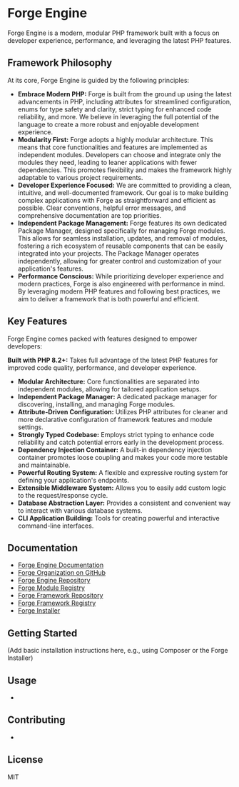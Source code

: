 # Forge Engine

Forge Engine is a modern, modular PHP framework built with a focus on developer experience, performance, and leveraging the latest PHP features.

## Framework Philosophy

At its core, Forge Engine is guided by the following principles:

* **Embrace Modern PHP:** Forge is built from the ground up using the latest advancements in PHP, including attributes for streamlined configuration, enums for type safety and clarity, strict typing for enhanced code reliability, and more. We believe in leveraging the full potential of the language to create a more robust and enjoyable development experience.
* **Modularity First:** Forge adopts a highly modular architecture. This means that core functionalities and features are implemented as independent modules. Developers can choose and integrate only the modules they need, leading to leaner applications with fewer dependencies. This promotes flexibility and makes the framework highly adaptable to various project requirements.
* **Developer Experience Focused:** We are committed to providing a clean, intuitive, and well-documented framework. Our goal is to make building complex applications with Forge as straightforward and efficient as possible. Clear conventions, helpful error messages, and comprehensive documentation are top priorities.
* **Independent Package Management:** Forge features its own dedicated Package Manager, designed specifically for managing Forge modules. This allows for seamless installation, updates, and removal of modules, fostering a rich ecosystem of reusable components that can be easily integrated into your projects. The Package Manager operates independently, allowing for greater control and customization of your application's features.
* **Performance Conscious:** While prioritizing developer experience and modern practices, Forge is also engineered with performance in mind. By leveraging modern PHP features and following best practices, we aim to deliver a framework that is both powerful and efficient.


## Key Features

Forge Engine comes packed with features designed to empower developers:

 **Built with PHP 8.2+:** Takes full advantage of the latest PHP features for improved code quality, performance, and developer experience.
* **Modular Architecture:** Core functionalities are separated into independent modules, allowing for tailored application setups.
* **Independent Package Manager:** A dedicated package manager for discovering, installing, and managing Forge modules.
* **Attribute-Driven Configuration:** Utilizes PHP attributes for cleaner and more declarative configuration of framework features and module settings.
* **Strongly Typed Codebase:** Employs strict typing to enhance code reliability and catch potential errors early in the development process.
* **Dependency Injection Container:** A built-in dependency injection container promotes loose coupling and makes your code more testable and maintainable.
* **Powerful Routing System:** A flexible and expressive routing system for defining your application's endpoints.
* **Extensible Middleware System:** Allows you to easily add custom logic to the request/response cycle.
* **Database Abstraction Layer:** Provides a consistent and convenient way to interact with various database systems.
* **CLI Application Building:** Tools for creating powerful and interactive command-line interfaces.

## Documentation

- [Forge Engine Documentation](https://forge-engine.github.io/)
- [Forge Organization on GitHub](https://github.com/forge-engine)
- [Forge Engine Repository](https://github.com/forge-engine/forge)
- [Forge Module Registry](https://github.com/forge-engine/modules/)
- [Forge Framework Repository](https://github.com/forge-engine/framework)
- [Forge Framework Registry](https://github.com/forge-engine/framework-registry)
- [Forge Installer](https://github.com/forge-engine/installer)


## Getting Started

(Add basic installation instructions here, e.g., using Composer or the Forge Installer)

## Usage

-

## Contributing

-

## License

MIT